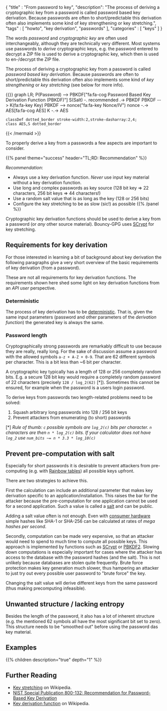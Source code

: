 {
"title" : "From password to key",
"description": "The process of deriving  a cryptographic key from a password is called password based key derivation. Because passwords are often to short/predictable this derivation often also implements some kind of key strengthening or key stretching.",
"tags" : [
    "howto",
    "key derivation",
    "passwords"
],
"categories" : [
    "keys"
]
}

The words _password_ and _cryptographic key_ are often used interchangeably, although they are technically very different.
Most systems use passwords to _derive_ cryptographic keys, e.g. the password entered to decrypt a ZIP file is used to derive  a cryptographic key, which then is used to en-/decrypt the ZIP file.

The process of deriving  a cryptographic key from a password is called _password based key derivation_. Because passwords are often to short/predictable this derivation often also implements some kind of _key strengthening_ or _key stretching_ (see below for more info).

{{<mermaid align="left">}}
graph LR;
    P(Password) --> PBKDF["fa:fa-cog Password Based Key Derivation Function (PBKDF)"]
    S(Salt) -. recommended .-> PBKDF
    PBKDF --> K(fa:fa-key Key)
    PBKDF --> nonce("fa:fa-key Nonce/IV")
    nonce -.-> AES[fa:fa-cog AES]
    K -.-> AES

    classDef dotted_border stroke-width:2,stroke-dasharray:2,4;
    class AES,S dotted_border
{{< /mermaid >}}

To properly derive a key from a passwords a few aspects are important to consider.


{{% panel theme="success" header="TL;RD: Recommendation" %}}

*Recommendation*:

* Always use a key derivation function. _Never_ use input key material without a key derivation function.
* Use long and complex passwords as key source (128 bit key => 22 characters, 256 bit keys => 44 characters!)
* Use a random salt value that is as long as the key (128 or 256 bits)
* Configure the key stretching to be as slow (sic!) as possible
{{% /panel %}}

Cryptographic key derivation functions should be used to derive a key from a password (or _any_ other source material).
Bouncy-GPG uses [SCrypt](https://en.wikipedia.org/wiki/Scrypt)  for key stretching.

## Requirements for key derivation

For those interested in learning a bit of background about key derivation the following paragraphs give a very short overview of the basic requirements of key derivation (from a password).

These are not all requirements for key derivation functions. The requirements shown here shed some light on key derivation  functions from an _API user_ perspective.

### Deterministic

The process of key derivation has to be [deterministic](https://en.wikipedia.org/wiki/Deterministic_system). That is, given the same input parameters (password and other parameters of the _derivation function_) the generated key is always the same.

### Password length
Cryptographically strong passwords are remarkably difficult to use because they are really, really long.
For the sake of discussion assume a password with the allowed symbols `a-z + A-Z + 0-9`. That are 62 different symbols per character. This is a bit less than ~6 bit per character.

A cryptographic key typically has a length of 128 or 256 completely random bits. E.g. a secure 128 bit key would require a completely random password of 22 characters (precisely `128 / log_2(62)` [*]). Sometimes this cannot be ensured, for example when the password is a users login password.

To derive keys from passwords two length-related problems need to be solved:

1. Squash arbitrary long passwords into 128 / 256 bit keys
2. Prevent attackers from enumerating (to short) passwords

[*] _Rule of thumb: `c` possible symbols are `log_2(c)` bits per character. `n` characters are then `n * log_2(c)` bits.  If your calculator does not have `log_2` use `num_bits ~= n * 3.3 * log_10(c)`_

## Prevent pre-computation with salt

Especially for short passwords it is desirable to prevent attackers from pre-computing (e.g. with [Rainbow tables](https://en.wikipedia.org/wiki/Rainbow_table))
all possible keys upfront.

There are two strategies to achieve this.

First the calculation can include an additional parameter that makes key derivation specific to an application/installation.
This raises the bar for the attacker because the pre-computation for one application cannot be used for a second application.
Such a value is called a [salt](https://en.wikipedia.org/wiki/Salt_%28cryptography%29) and can be public.

Adding a salt value often is not enough. Even with [consumer hardware](http://cynosureprime.blogspot.de/2017/08/320-million-hashes-exposed.html) simple hashes like SHA-1 or SHA-256 can be calculated at rates of _mega hashes per second_.

Secondly, computation can be made very expensive, so that an attacker would need to spend to much time to compute all possible keys.
This approach is implemented by functions such as  [SCrypt](https://en.wikipedia.org/wiki/Scrypt) or [PBKDF2](https://tools.ietf.org/html/rfc2898).
Slowing down computations is especially important for cases where the attacker has access to the database with the password hashes (and the salt). This is not unlikely because databases are stolen quite frequently.
Brute force protection makes key generation much slower, thus hampering an attacker to just try out every possible user password to "brute force" the key.

Changing the salt value will derive different keys from the same password (thus making  precomputing infeasible).

## Unwanted structure / lacking entropy

Besides the length of the password, it also has a lot of inherent structure (e.g. the mentioned 62 symbols all have the most significant bit set to zero). This structure needs to be "smoothed out" before using the password das key material.

## Examples
{{% children description="true" depth="1"  %}}

## Further Reading
* [Key stretching](https://en.wikipedia.org/wiki/Key_stretching) on Wikipedia.
* [NIST Special Publication 800-132: Recommendation for Password-Based Key Derivation](http://nvlpubs.nist.gov/nistpubs/Legacy/SP/nistspecialpublication800-132.pdf)
* [Key derivation function](https://en.wikipedia.org/wiki/Key_derivation_function) on Wikipedia.

